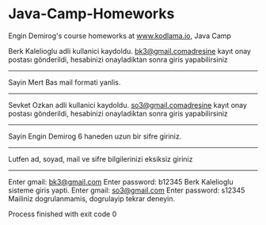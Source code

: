 # Java-Camp-Homeworks
Engin Demirog's course homeworks at www.kodlama.io, Java Camp

Berk Kalelioglu adli kullanici kaydoldu.
bk3@gmail.comadresine kayıt onay postası gönderildi, hesabinizi onayladiktan sonra giris yapabilirsiniz
************************************************************************************
Sayin Mert Bas mail formati yanlis.
************************************************************************************
Sevket Ozkan adli kullanici kaydoldu.
so3@gmail.comadresine kayıt onay postası gönderildi, hesabinizi onayladiktan sonra giris yapabilirsiniz
************************************************************************************
Sayin Engin Demirog 6 haneden uzun bir sifre giriniz.
************************************************************************************
Lutfen ad, soyad, mail ve sifre bilgilerinizi eksiksiz giriniz
************************************************************************************
Enter gmail:
bk3@gmail.com
Enter password:
b12345
Berk Kalelioglu sisteme giris yapti.
Enter gmail:
so3@gmail.com
Enter password:
s12345
Mailiniz dogrulanmamis, dogrulayip tekrar deneyin.

Process finished with exit code 0
